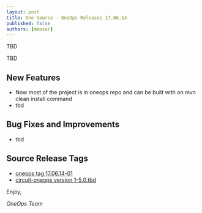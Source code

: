 ```yaml
---
layout: post
title: One Source - OneOps Releases 17.06.14
published: false
authors: [mmoser]
---
```


TBD

<!--more-->

TBD





## New Features

- Now most of the project is in oneops repo and can be built with on mvn clean install command
- tbd


## Bug Fixes and Improvements

- tbd


## Source Release Tags

- [oneops tag 17.06.14-01](https://github.com/oneops/oneops/tree/17.06.14-01)
- [circuit-oneops version 1-5.0.tbd](https://github.com/oneops/circuit-oneops-1/releases/tag/circuit-oneops-1-5.0.tbd)

Enjoy,

_OneOps Team_
